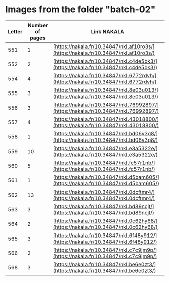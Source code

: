 # Images from the folder "batch-02"

| Letter | Number of pages | Link NAKALA |
| - | - | - |
| 551 | 1 | [https://nakala.fr/10.34847/nkl.af10ro3s/](https://nakala.fr/10.34847/nkl.af10ro3s/) |
| 552 | 2 | [https://nakala.fr/10.34847/nkl.c4de5bk3/](https://nakala.fr/10.34847/nkl.c4de5bk3/) |
| 554 | 4 | [https://nakala.fr/10.34847/nkl.6772rdvh/](https://nakala.fr/10.34847/nkl.6772rdvh/) |
| 555 | 3 | [https://nakala.fr/10.34847/nkl.8e03u013/](https://nakala.fr/10.34847/nkl.8e03u013/) |
| 556 | 3 | [https://nakala.fr/10.34847/nkl.76992897/](https://nakala.fr/10.34847/nkl.76992897/) |
| 557 | 4 | [https://nakala.fr/10.34847/nkl.43018800/](https://nakala.fr/10.34847/nkl.43018800/) |
| 558 | 1 | [https://nakala.fr/10.34847/nkl.bd06v3q8/](https://nakala.fr/10.34847/nkl.bd06v3q8/) |
| 559 | 10 | [https://nakala.fr/10.34847/nkl.e3a5322e/](https://nakala.fr/10.34847/nkl.e3a5322e/) |
| 560 | 5 | [https://nakala.fr/10.34847/nkl.fc57r1nb/](https://nakala.fr/10.34847/nkl.fc57r1nb/) |
| 561 | 1 | [https://nakala.fr/10.34847/nkl.d5bam605/](https://nakala.fr/10.34847/nkl.d5bam605/) |
| 562 | 13 | [https://nakala.fr/10.34847/nkl.0dcftmr4/](https://nakala.fr/10.34847/nkl.0dcftmr4/) |
| 563 | 3 | [https://nakala.fr/10.34847/nkl.bd89ncjt/](https://nakala.fr/10.34847/nkl.bd89ncjt/) |
| 564 | 2 | [https://nakala.fr/10.34847/nkl.0c62hy68/](https://nakala.fr/10.34847/nkl.0c62hy68/) |
| 565 | 3 | [https://nakala.fr/10.34847/nkl.6f48y912/](https://nakala.fr/10.34847/nkl.6f48y912/) |
| 566 | 2 | [https://nakala.fr/10.34847/nkl.c7c9jm9p/](https://nakala.fr/10.34847/nkl.c7c9jm9p/) |
| 568 | 3 | [https://nakala.fr/10.34847/nkl.be6e0zt3/](https://nakala.fr/10.34847/nkl.be6e0zt3/) |